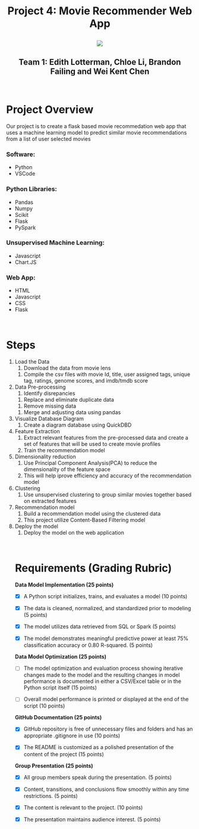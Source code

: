 <h1 align="center">Project 4: Movie Recommender Web App</h1)
<br>
<p>
<p align="center">
<img src=https://cdn.technadu.com/wp-content/uploads/2017/12/Create-a-library-in-kodi-Featured.jpg>
<h2 align="center">Team 1: Edith Lotterman, Chloe Li, Brandon Failing and Wei Kent Chen</h2></center>
</p>
<br>
<p>

<h1>Project Overview</h1>

Our project is to create a flask based movie recommedation web app that uses a machine learning model to predict similar movie recommendations from a list of user selected movies<p>

<h3>Software:</h3>
<ul>
<li>Python
<li>VSCode
</ul>
<h3>Python Libraries:</h3>
<ul>
<li>Pandas
<li>Numpy
<li>Scikit
<li>Flask
<li>PySpark
</ul>
<h3>Unsupervised Machine Learning:</h3>
<ul>
<li>Javascript
<li>Chart.JS
</ul>
<h3>Web App:</h3>
<ul>
<li>HTML
<li>Javascript
<li>CSS
<li>Flask
</ul>
</p>
<br>
<p>
<h1>Steps</h1>
<ol>
<li>Load the Data
<ol>
<li>Download the data from movie lens</li>
</ol>
<ol>
<li>Compile the csv files with movie Id, title, user assigned tags, unique tag, ratings, genome scores, and imdb/tmdb score</li>
</ol>  
<li>Data Pre-processing 
<ol>
<li>Identify disrepancies</li>
</ol>
<ol>
<li>Replace and eliminate duplicate data</li>
</ol>
<ol>
<li>Remove missing data</li>
</ol>
<ol>
<li>Merge and adjusting data using pandas</li>
</ol>
<li>Visualize Database Diagram
<ol>
<li>Create a diagram database using QuickDBD</li>
</ol>
<li>Feature Extraction
<ol>
<li>Extract relevant features from the pre-processed data and create a set of features that will be used to create movie profiles</li>
<li>Train the recommendation model</li>
</ol>
<li>Dimensionality reduction
<ol>
<li>Use Principal Component Analysis(PCA) to reduce the dimensionality of the feature space</li>
<li>This will help iprove efficiency and accuracy of the recommendation model</li>
</ol>
<li>Clustering
<ol>
<li>Use unsupervised clustering to group similar movies together based on extracted features</li>
</ol>
<li>Recommendation model
<ol>
<li>Build a recommendation model using the clustered data</li>
<li>This project utilize Content-Based Filtering model</li>
</ol>
<li>Deploy the model 
<ol>
<li>Deploy the model on the web application</li>
</ol>
</p>
<br>
<p>
<h1>Requirements (Grading Rubric)</h1>
<b>Data Model Implementation (25 points)</b>

- [X] A Python script initializes, trains, and evaluates a model (10 points)

- [X] The data is cleaned, normalized, and standardized prior to modeling (5 points)

- [X] The model utilizes data retrieved from SQL or Spark (5 points)

- [X] The model demonstrates meaningful predictive power at least 75% classification accuracy or 0.80 R-squared. (5 points)

<b>Data Model Optimization (25 points)</b>

- [ ] The model optimization and evaluation process showing iterative changes made to the model and the resulting changes in model performance is documented in either a CSV/Excel table or in the Python script itself (15 points)

- [ ] Overall model performance is printed or displayed at the end of the script (10 points)

<b>GitHub Documentation (25 points)</b>

- [X] GitHub repository is free of unnecessary files and folders and has an appropriate .gitignore in use (10 points)

- [X] The README is customized as a polished presentation of the content of the project (15 points)

<b>Group Presentation (25 points)</b>
- [X] All group members speak during the presentation. (5 points)

- [X] Content, transitions, and conclusions flow smoothly within any time restrictions. (5 points)

- [X] The content is relevant to the project. (10 points)

- [X] The presentation maintains audience interest. (5 points)


